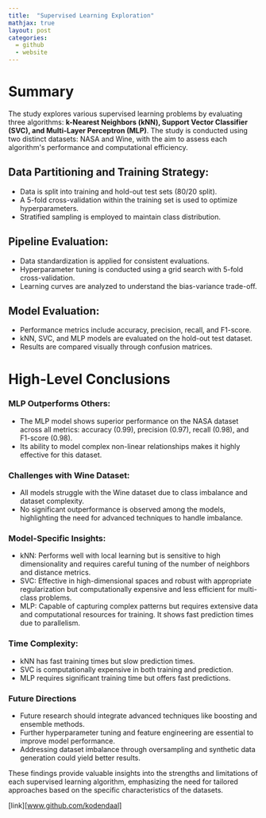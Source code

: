 ```yaml
---
title:  "Supervised Learning Exploration"
mathjax: true
layout: post
categories: 
  = github
  - website
---
```


# Summary

The study explores various supervised learning problems by evaluating three algorithms: **k-Nearest Neighbors (kNN), Support Vector Classifier (SVC), and Multi-Layer Perceptron (MLP)**. The study is conducted using two distinct datasets: NASA and Wine, with the aim to assess each algorithm's performance and computational efficiency.

## Data Partitioning and Training Strategy:

* Data is split into training and hold-out test sets (80/20 split).
* A 5-fold cross-validation within the training set is used to optimize hyperparameters.
* Stratified sampling is employed to maintain class distribution.

## Pipeline Evaluation:

* Data standardization is applied for consistent evaluations.
* Hyperparameter tuning is conducted using a grid search with 5-fold cross-validation.
* Learning curves are analyzed to understand the bias-variance trade-off.

## Model Evaluation:

* Performance metrics include accuracy, precision, recall, and F1-score.
* kNN, SVC, and MLP models are evaluated on the hold-out test dataset.
* Results are compared visually through confusion matrices.

# High-Level Conclusions

### MLP Outperforms Others:

* The MLP model shows superior performance on the NASA dataset across all metrics: accuracy (0.99), precision (0.97), recall (0.98), and F1-score (0.98).
* Its ability to model complex non-linear relationships makes it highly effective for this dataset.

### Challenges with Wine Dataset:

* All models struggle with the Wine dataset due to class imbalance and dataset complexity.
* No significant outperformance is observed among the models, highlighting the need for advanced techniques to handle imbalance.


### Model-Specific Insights:

* kNN: Performs well with local learning but is sensitive to high dimensionality and requires careful tuning of the number of neighbors and distance metrics.
* SVC: Effective in high-dimensional spaces and robust with appropriate regularization but computationally expensive and less efficient for multi-class problems.
* MLP: Capable of capturing complex patterns but requires extensive data and computational resources for training. It shows fast prediction times due to parallelism.

### Time Complexity:

* kNN has fast training times but slow prediction times.
* SVC is computationally expensive in both training and prediction.
* MLP requires significant training time but offers fast predictions.


### Future Directions
* Future research should integrate advanced techniques like boosting and ensemble methods.
* Further hyperparameter tuning and feature engineering are essential to improve model performance.
* Addressing dataset imbalance through oversampling and synthetic data generation could yield better results.


These findings provide valuable insights into the strengths and limitations of each supervised learning algorithm, emphasizing the need for tailored approaches based on the specific characteristics of the datasets.


[link][www.github.com/kodendaal]
